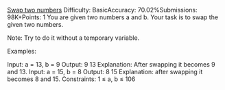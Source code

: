 [Swap two numbers](https://www.geeksforgeeks.org/problems/swap-two-numbers3844/1)
Difficulty: BasicAccuracy: 70.02%Submissions: 98K+Points: 1
You are given two numbers a and b. Your task is to swap the given two numbers.

Note: Try to do it without a temporary variable.

Examples:

Input: a = 13, b = 9
Output: 9 13
Explanation: After swapping it becomes 9 and 13.
Input: a = 15, b = 8
Output: 8 15
Explanation: after swapping it becomes 8 and 15.
Constraints:
1 ≤ a, b ≤ 106
